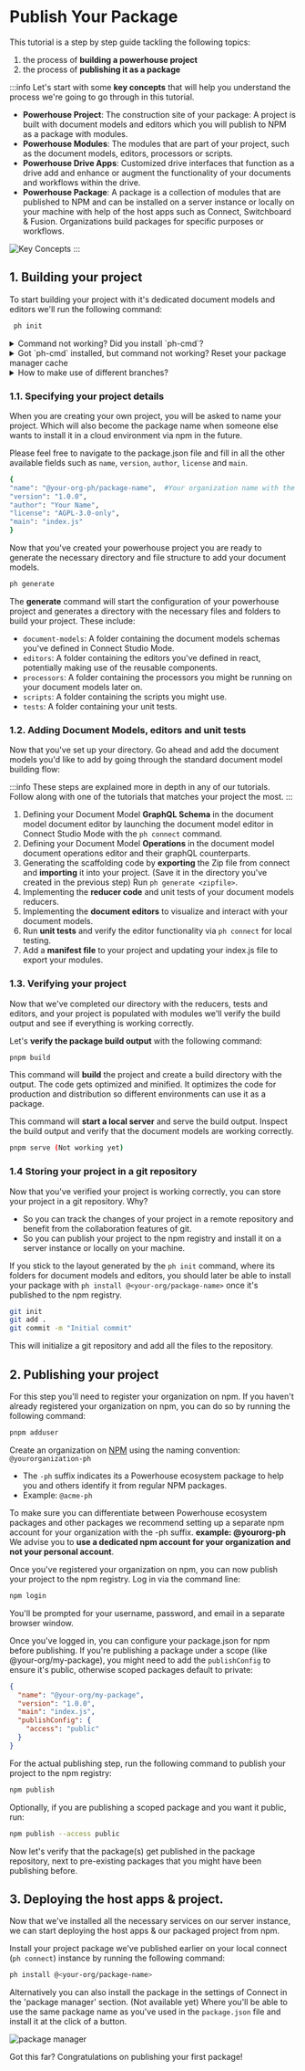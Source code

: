 # Publish Your Package

This tutorial is a step by step guide tackling the following topics: 
1. the process of **building a powerhouse project** 
2. the process of **publishing it as a package**

:::info
Let's start with some **key concepts** that will help you understand the process we're going to go through in this tutorial.

- **Powerhouse Project**: The construction site of your package: A project is built with document models and editors which you will publish to NPM as a package with modules.
- **Powerhouse Modules**: The modules that are part of your project, such as the document models, editors, processors or scripts. 
- **Powerhouse Drive Apps**: Customized drive interfaces that function as a drive add and enhance or augment the functionality of your documents and workflows within the drive. 
- **Powerhouse Package**: A package is a collection of modules that are published to NPM and can be installed on a server instance or locally on your machine with help of the host apps such as Connect, Switchboard & Fusion. Organizations build packages for specific purposes or workflows.

![Key Concepts](images/keyconcepts.png)
:::


## 1. Building your project 

To start building your project with it's dedicated document models and editors we'll run the following command:

  ```bash
   ph init
   ```

<details>
<summary> Command not working? Did you install `ph-cmd`? </summary>

The Powerhouse CLI (`ph-cmd`) is a command-line interface tool that provides essential commands for managing Powerhouse projects. You can get access to the Powerhouse Ecosystem tools by installing them globally using:
```bash
pnpm install -g ph-cmd
``` 

For experimental features, use --version [version] which allows selecting a specific branch of our document-model-boilerplate. There are --dev and --staging options. Select `ph init --dev` to use the latest development version. Please be aware that this version can contain bugs and experimental features that aren't fully tested.  

Key commands include:
- `ph connect` for running the Connect application locally
- `ph switchboard` or `ph reactor` for starting the API service
- `ph init` to start a new project and build a document model
- `ph help` to get an overview of all the available commands

This tool will be fundamental on your journey when creating, building, and running document models

</details>

<details>
<summary> Got `ph-cmd` installed, but command not working? Reset your package manager cache</summary>

If you need to reset your package manager, you can run the following commands for your package manager: (pnpm, npm, yarn)

```bash
pnpm cache verify
pnpm store prune
pnpm cache clean --force

npx clear-npx-cache

npm cache verify
npm cache clean --force
npm cache verify

yarn cache list
yarn cache clean --force
yarn cache list
```
</details>

<details>
<summary> How to make use of different branches? </summary>

When installing or using the Powerhouse CLI commands you are able to make use of the dev & staging branches. These branches contain more experimental features then the latest stable release the PH CLI uses by default. They can be used to get access to a bugfix or features under development.

| Command | Description |
|---------|-------------|
| **pnpm install -g ph-cmd** | Install latest stable version |
| **pnpm install -g ph-cmd@dev** | Install development version |
| **pnpm install -g ph-cmd@staging** | Install staging version |
| **ph init** | Use latest stable version of the boilerplate |
| **ph init --dev** | Use development version of the boilerplate |
| **ph init --staging** | Use staging version of the boilerplate |
| **ph use** | Switch all dependencies to latest production versions |
| **ph use dev** | Switch all dependencies to development versions |
| **ph use prod** | Switch all dependencies to production versions |

Please be aware that these versions can contain bugs and experimental features that aren't fully tested.
</details>

### 1.1. Specifying your project details

When you are creating your own project, you will be asked to name your project. 
Which will also become the package name when someone else wants to install it in a cloud environment via npm in the future.

Please feel free to navigate to the package.json file and fill in all the other available fields such as `name`, `version`, `author`, `license` and `main`.

  ```bash
{  
"name": "@your-org-ph/package-name",  #Your organization name with the -ph suffix to indicate it's a powerhouse related organization & package. 
"version": "1.0.0", 
"author": "Your Name",
"license": "AGPL-3.0-only",
"main": "index.js"  
}
```

Now that you've created your powerhouse project you are ready to generate the necessary directory and file structure to add your document models.

```bash
ph generate
```
The **generate** command will start the configuration of your powerhouse project and generates a directory with the necessary files and folders to build your project. 
These include:
- `document-models`: A folder containing the document models schemas you've defined in Connect Studio Mode.
- `editors`: A folder containing the editors you've defined in react, potentially making use of the reusable components. 
- `processors`: A folder containing the processors you might be running on your document models later on. 
- `scripts`: A folder containing the scripts you might use.
- `tests`: A folder containing your unit tests.

### 1.2. Adding Document Models, editors and unit tests

Now that you've set up your directory. 
Go ahead and add the document models you'd like to add by going through the standard document model building flow:

:::info
These steps are explained more in depth in any of our tutorials. Follow along with one of the tutorials that matches your project the most.
:::

1. Defining your Document Model **GraphQL Schema** in the document model document editor by launching the document model editor in Connect Studio Mode with the `ph connect` command.
2. Defining your Document Model **Operations** in the document model document operations editor and their graphQL counterparts.
3. Generating the scaffolding code by **exporting** the Zip file from connect and **importing** it into your project. (Save it in the directory you've created in the previous step) Run `ph generate <zipfile>`.
4. Implementing the **reducer code** and unit tests of your document models reducers.
5. Implementing the **document editors** to visualize and interact with your document models.
6. Run **unit tests** and verify the editor functionality via `ph connect` for local testing.
7. Add a **manifest file** to your project and updating your index.js file to export your modules.

### 1.3. Verifying your project
Now that we've completed our directory with the reducers, tests and editors, and your project is populated with modules we'll verify the build output and see if everything is working correctly. 

Let's **verify the package build output** with the following command:
```bash
pnpm build
```

This command will **build** the project and create a build directory with the output. The code gets optimized and minified. It optimizes the code for production and distribution so different environments can use it as a package.

This command will **start a local server** and serve the build output.
Inspect the build output and verify that the document models are working correctly.

```bash
pnpm serve (Not working yet)
```

### 1.4 Storing your project in a git repository

Now that you've verified your project is working correctly, you can store your project in a git repository.
Why? 
- So you can track the changes of your project in a remote repository and benefit from the collaboration features of git.
- So you can publish your project to the npm registry and install it on a server instance or locally on your machine.

If you stick to the layout generated by the `ph init` command, where its folders for document models and editors, you should later be able to install your package with `ph install @<your-org/package-name>` once it's published to the npm registry.

```bash
git init
git add .
git commit -m "Initial commit"
```

This will initialize a git repository and add all the files to the repository.

## 2. Publishing your project

For this step you'll need to register your organization on npm.
If you haven't already registered your organization on npm, you can do so by running the following command:
```bash
pnpm adduser
```
Create an organization on [NPM](https://www.npmjs.com/) using the naming convention: `@yourorganization-ph`
   - The `-ph` suffix indicates its a Powerhouse ecosystem package to help you and others identify it from regular NPM packages. 
   - Example: `@acme-ph`

To make sure you can differentiate between Powerhouse ecosystem packages and other packages we recommend setting up a separate npm account for your organization with the -ph suffix. **example: @yourorg-ph**
We advise you to **use a dedicated npm account for your organization and not your personal account**.

Once you've registered your organization on npm, you can now publish your project to the npm registry. 
Log in via the command line:
```bash
npm login
```
You'll be prompted for your username, password, and email in a separate browser window. 

Once you've logged in, you can configure your package.json for npm before publishing. 
If you're publishing a package under a scope (like @your-org/my-package), you might need to add the `publishConfig` to ensure it's public, otherwise scoped packages default to private:

```json
{
  "name": "@your-org/my-package",
  "version": "1.0.0",
  "main": "index.js",
  "publishConfig": {
    "access": "public"
  }
}
```

For the actual publishing step, run the following command to publish your project to the npm registry:
```bash
npm publish
```

Optionally, if you are publishing a scoped package and you want it public, run:
```bash
npm publish --access public
```

Now let's verify that the package(s) get published in the package repository, next to pre-existing packages that you might have been publishing before.

## 3. Deploying the host apps & project.
Now that we've installed all the necessary services on our server instance, we can start deploying the host apps & our packaged project from npm.

Install your project package we've published earlier on your local connect (`ph connect`) instance by running the following command:

```bash
ph install @<your-org/package-name>
```
Alternatively you can also install the package in the settings of Connect in the 'package manager' section. (Not available yet)
Where you'll be able to use the same package name as you've used in the `package.json` file and install it at the click of a button.

![package manager](images/homedesign.png)

Got this far? Congratulations on publishing your first package! 